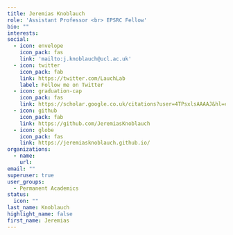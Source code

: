 ```yaml
---
title: Jeremias Knoblauch
role: 'Assistant Professor <br> EPSRC Fellow'
bio: ""
interests:
social:
  - icon: envelope
    icon_pack: fas
    link: 'mailto:j.knoblauch@ucl.ac.uk'
  - icon: twitter
    icon_pack: fab
    link: https://twitter.com/LauchLab
    label: Follow me on Twitter
  - icon: graduation-cap
    icon_pack: fas
    link: https://scholar.google.co.uk/citations?user=4TPsxlsAAAAJ&hl=en
  - icon: github
    icon_pack: fab
    link: https://github.com/JeremiasKnoblauch
  - icon: globe
    icon_pack: fas
    link: https://jeremiasknoblauch.github.io/
organizations:
  - name: 
    url: 
email: ""
superuser: true
user_groups:
  - Permanent Academics
status:
  icon: ""
last_name: Knoblauch
highlight_name: false
first_name: Jeremias
---
```

<!-- BIO

{style="text-align: justify;"} -->
